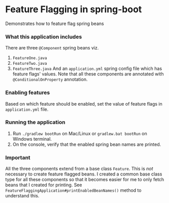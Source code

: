 # Feature Flagging in spring-boot
Demonstrates how to feature flag spring beans

### What this application includes
There are three `@Component` spring beans viz. 
1. `FeatureOne.java`
1. `FeatureTwo.java`
1. `FeatureThree.java`
And an `application.yml` spring config file which has feature flags' values.
Note that all these components are annotated with `@ConditionalOnProperty` annotation.
### Enabling features
Based on which feature should be enabled, set the value of feature flags in `application.yml` file.
### Running the application
1. Run `./gradlew bootRun` on Mac/Linux or `gradlew.bat bootRun` on Windows terminal.
2. On the console, verify that the enabled spring bean names are printed.
### Important
All the three components extend from a base class `Feature`. This is *not* necessary to create feature flagged beans.
I created a common base class type for all these components so that it becomes easier for me to only fetch beans that I created for printing.
See `FeatureFlaggingApplication#printEnabledBeanNames()` method to understand this.